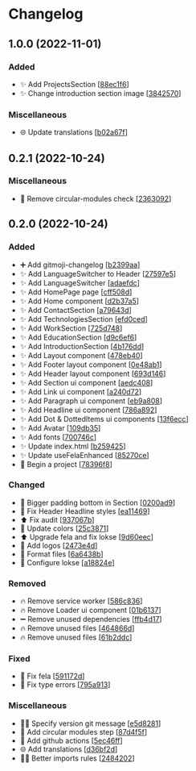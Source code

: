 # Changelog

<a name="1.0.0"></a>

## 1.0.0 (2022-11-01)

### Added

-   ✨ Add ProjectsSection [[88ec1f6](https://github.com/harastaivan/personal-page/commit/88ec1f64b660da3e4f876dbe77767ffa1aa6add8)]
-   ✨ Change introduction section image [[3842570](https://github.com/harastaivan/personal-page/commit/3842570da42f72e3ba588fdd43fa2ef1ae1f6cca)]

### Miscellaneous

-   🌐 Update translations [[b02a67f](https://github.com/harastaivan/personal-page/commit/b02a67fc7de0bf0a706f895fb2704b277426b822)]

<a name="0.2.1"></a>

## 0.2.1 (2022-10-24)

### Miscellaneous

-   👷 Remove circular-modules check [[2363092](https://github.com/harastaivan/personal-page/commit/2363092a274d488df4505c51018418cc422242a0)]

<a name="0.2.0"></a>

## 0.2.0 (2022-10-24)

### Added

-   ➕ Add gitmoji-changelog [[b2399aa](https://github.com/harastaivan/personal-page/commit/b2399aabe1903909d9765202f151b6c639efba59)]
-   ✨ Add LanguageSwitcher to Header [[27597e5](https://github.com/harastaivan/personal-page/commit/27597e5ad3c5dc34627401d1551751fd3bb2248e)]
-   ✨ Add LanguageSwitcher [[adaefdc](https://github.com/harastaivan/personal-page/commit/adaefdc174abf8f6bf0a800000505752fcfab489)]
-   ✨ Add HomePage page [[cff508d](https://github.com/harastaivan/personal-page/commit/cff508d385a1117dc9a61144d4442711010c184c)]
-   ✨ Add Home component [[d2b37a5](https://github.com/harastaivan/personal-page/commit/d2b37a57e824440e86ccac928a97aec7aecabdfe)]
-   ✨ Add ContactSection [[a79643d](https://github.com/harastaivan/personal-page/commit/a79643dcce82abe21afc1295bd6a1cba5e2c00b5)]
-   ✨ Add TechnologiesSection [[efd0ced](https://github.com/harastaivan/personal-page/commit/efd0cedbb30430ae6455df63bdc0287b915aa42a)]
-   ✨ Add WorkSection [[725d748](https://github.com/harastaivan/personal-page/commit/725d748bb2d5b48207327019e85a794c1e28e323)]
-   ✨ Add EducationSection [[d9c6ef6](https://github.com/harastaivan/personal-page/commit/d9c6ef6078558fe6c53f92b6e297d8b73bc48a6a)]
-   ✨ Add IntroductionSection [[4b176dd](https://github.com/harastaivan/personal-page/commit/4b176ddc640c0121b032925a18e855e498865805)]
-   ✨ Add Layout component [[478eb40](https://github.com/harastaivan/personal-page/commit/478eb4013e75c4070072f1e678146f414fb2bba3)]
-   ✨ Add Footer layout component [[0e48ab1](https://github.com/harastaivan/personal-page/commit/0e48ab1d7d18c3175b568805a7ec1d320966bc96)]
-   ✨ Add Header layout component [[693d146](https://github.com/harastaivan/personal-page/commit/693d14666c753646a7409125a2dbfc2246089bc4)]
-   ✨ Add Section ui component [[aedc408](https://github.com/harastaivan/personal-page/commit/aedc4089c6d80743333211e9105ad05706cf419a)]
-   ✨ Add Link ui component [[a240d72](https://github.com/harastaivan/personal-page/commit/a240d724b7def1cd74e5f64efe7c222b461a7018)]
-   ✨ Add Paragraph ui component [[eb9a808](https://github.com/harastaivan/personal-page/commit/eb9a8081e56c4b95d49f354bddc7e511bbfdb1fc)]
-   ✨ Add Headline ui component [[786a892](https://github.com/harastaivan/personal-page/commit/786a8920295c92d3c7257622a1f0b27010e4e837)]
-   ✨ Add Dot &amp; DottedItems ui components [[13f6ecc](https://github.com/harastaivan/personal-page/commit/13f6ecc5a592bb2fbe3ab40e7fe6ba69336172a0)]
-   ✨ Add Avatar [[109db35](https://github.com/harastaivan/personal-page/commit/109db3555c605e374dc2a45c29fa39662cce5408)]
-   ✨ Add fonts [[700746c](https://github.com/harastaivan/personal-page/commit/700746ccd6e643d25a63c2202933c55a44a326e2)]
-   ✨ Update index.html [[b259425](https://github.com/harastaivan/personal-page/commit/b25942512dc56a9b0ab552d3d9978d34f3574d18)]
-   ✨ Update useFelaEnhanced [[85270ce](https://github.com/harastaivan/personal-page/commit/85270ce158ea404d417af068f9d7691f3054bd6f)]
-   🎉 Begin a project [[78396f8](https://github.com/harastaivan/personal-page/commit/78396f805280148af50759f868e4293e4c347659)]

### Changed

-   💄 Bigger padding bottom in Section [[0200ad9](https://github.com/harastaivan/personal-page/commit/0200ad942d49c93c51a581a3477383e5d6cf55e9)]
-   💄 Fix Header Headline styles [[ea11469](https://github.com/harastaivan/personal-page/commit/ea114690cbb703e95aad7ab9fd0467780162bbca)]
-   ⬆️ Fix audit [[937067b](https://github.com/harastaivan/personal-page/commit/937067ba333f96d9b014d2bc9a7fd649e3ed6799)]
-   💄 Update colors [[25c3871](https://github.com/harastaivan/personal-page/commit/25c38715ff8383984536c8042561eda8493ba2d3)]
-   ⬆️ Upgrade fela and fix lokse [[9d60eec](https://github.com/harastaivan/personal-page/commit/9d60eec4389d9f6b3cce29724e167c21c39ce829)]
-   💄 Add logos [[2473e4d](https://github.com/harastaivan/personal-page/commit/2473e4d3115b039dd920f9897d54ba9794a89f8f)]
-   🎨 Format files [[6a6438b](https://github.com/harastaivan/personal-page/commit/6a6438b7b3d77976ea067ae96ed829cde32b371f)]
-   🔧 Configure lokse [[a18824e](https://github.com/harastaivan/personal-page/commit/a18824eaef27d0eccb4de980335dc51c867e87c5)]

### Removed

-   🔥 Remove service worker [[586c836](https://github.com/harastaivan/personal-page/commit/586c836dcdb47b9be004ff57db99db381c16fb94)]
-   🔥 Remove Loader ui component [[01b6137](https://github.com/harastaivan/personal-page/commit/01b6137d0cbe98b4e5a59563bd8051a23a1faa06)]
-   ➖ Remove unused dependencies [[ffb4d17](https://github.com/harastaivan/personal-page/commit/ffb4d17273368c8ef1a58449a9322e3788cfd28a)]
-   🔥 Remove unused files [[464866d](https://github.com/harastaivan/personal-page/commit/464866d8107753ebd5a2b9cb6dc37a8b6e90bd3f)]
-   🔥 Remove unused files [[61b2ddc](https://github.com/harastaivan/personal-page/commit/61b2ddc2affd2476ae0fb797d565ad346afaaff2)]

### Fixed

-   🐛 Fix fela [[591172d](https://github.com/harastaivan/personal-page/commit/591172dd6a2a1129b391c883f66ffaccfb0e08f6)]
-   🐛 Fix type errors [[795a913](https://github.com/harastaivan/personal-page/commit/795a9131e1404ab5a011c085a7843fa500a230f9)]

### Miscellaneous

-   🧑‍💻 Specify version git message [[e5d8281](https://github.com/harastaivan/personal-page/commit/e5d8281db38f279d450752d0fe8ea6116eb242e6)]
-   👷 Add circular modules step [[87d4f5f](https://github.com/harastaivan/personal-page/commit/87d4f5f07b776d1505093e12f94aadb1b24bc485)]
-   👷 Add github actions [[5ec46ff](https://github.com/harastaivan/personal-page/commit/5ec46ffdf10bd587e32b07b9eec70aa12b108517)]
-   🌐 Add translations [[d36bf2d](https://github.com/harastaivan/personal-page/commit/d36bf2dcbc84f5c7b2c9aa310b095e207b333af4)]
-   🧑‍💻 Better imports rules [[2484202](https://github.com/harastaivan/personal-page/commit/2484202abc6295df9f66f1f2ffdebb3ed41088c0)]
